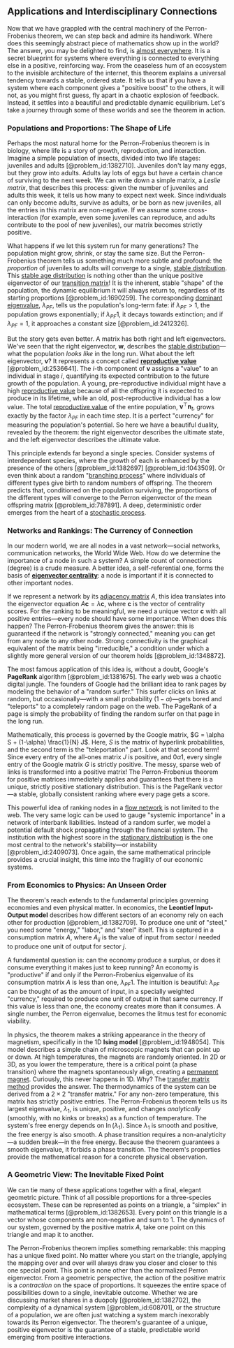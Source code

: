 ## Applications and Interdisciplinary Connections

Now that we have grappled with the central machinery of the Perron-Frobenius theorem, we can step back and admire its handiwork. Where does this seemingly abstract piece of mathematics show up in the world? The answer, you may be delighted to find, is [almost everywhere](@article_id:146137). It is a secret blueprint for systems where everything is connected to everything else in a positive, reinforcing way. From the ceaseless hum of an ecosystem to the invisible architecture of the internet, this theorem explains a universal tendency towards a stable, ordered state. It tells us that if you have a system where each component gives a "positive boost" to the others, it will not, as you might first guess, fly apart in a chaotic explosion of feedback. Instead, it settles into a beautiful and predictable dynamic equilibrium. Let's take a journey through some of these worlds and see the theorem in action.

### Populations and Proportions: The Shape of Life

Perhaps the most natural home for the Perron-Frobenius theorem is in biology, where life is a story of growth, reproduction, and interaction. Imagine a simple population of insects, divided into two life stages: juveniles and adults [@problem_id:1382710]. Juveniles don't lay many eggs, but they grow into adults. Adults lay lots of eggs but have a certain chance of surviving to the next week. We can write down a simple matrix, a *Leslie matrix*, that describes this process: given the number of juveniles and adults this week, it tells us how many to expect next week. Since individuals can only become adults, survive as adults, or be born as new juveniles, all the entries in this matrix are non-negative. If we assume some cross-interaction (for example, even some juveniles can reproduce, and adults contribute to the pool of new juveniles), our matrix becomes strictly positive.

What happens if we let this system run for many generations? The population might grow, shrink, or stay the same size. But the Perron-Frobenius theorem tells us something much more subtle and profound: the *proportion* of juveniles to adults will converge to a single, [stable distribution](@article_id:274901). This [stable age distribution](@article_id:184913) is nothing other than the unique positive eigenvector of our [transition matrix](@article_id:145931)! It is the inherent, stable "shape" of the population, the dynamic equilibrium it will always return to, regardless of its starting proportions [@problem_id:1690259]. The corresponding [dominant eigenvalue](@article_id:142183), $\lambda_{PF}$, tells us the population's long-term fate: if $\lambda_{PF} > 1$, the population grows exponentially; if $\lambda_{PF}  1$, it decays towards extinction; and if $\lambda_{PF} = 1$, it approaches a constant size [@problem_id:2412326].

But the story gets even better. A matrix has both right and left eigenvectors. We've seen that the right eigenvector, $\mathbf{w}$, describes the [stable distribution](@article_id:274901)—what the population *looks like* in the long run. What about the left eigenvector, $\mathbf{v}$? It represents a concept called **[reproductive value](@article_id:190829)** [@problem_id:2536641]. The $i$-th component of $\mathbf{v}$ assigns a "value" to an individual in stage $i$, quantifying its expected contribution to the future growth of the population. A young, pre-reproductive individual might have a high [reproductive value](@article_id:190829) because of all the offspring it is expected to produce in its lifetime, while an old, post-reproductive individual has a low value. The total [reproductive value](@article_id:190829) of the entire population, $\mathbf{v}^{\top} \mathbf{n}_t$, grows exactly by the factor $\lambda_{PF}$ in each time step. It is a perfect "currency" for measuring the population's potential. So here we have a beautiful duality, revealed by the theorem: the right eigenvector describes the ultimate state, and the left eigenvector describes the ultimate value.

This principle extends far beyond a single species. Consider systems of interdependent species, where the growth of each is enhanced by the presence of the others [@problem_id:1382697] [@problem_id:1043509]. Or even think about a random "[branching process](@article_id:150257)" where individuals of different types give birth to random numbers of offspring. The theorem predicts that, conditioned on the population surviving, the proportions of the different types will converge to the Perron eigenvector of the mean offspring matrix [@problem_id:787891]. A deep, deterministic order emerges from the heart of a [stochastic process](@article_id:159008).

### Networks and Rankings: The Currency of Connection

In our modern world, we are all nodes in a vast network—social networks, communication networks, the World Wide Web. How do we determine the importance of a node in such a system? A simple count of connections (degree) is a crude measure. A better idea, a self-referential one, forms the basis of **[eigenvector centrality](@article_id:155042)**: a node is important if it is connected to other important nodes.

If we represent a network by its [adjacency matrix](@article_id:150516) $A$, this idea translates into the eigenvector equation $A\mathbf{c} = \lambda \mathbf{c}$, where $\mathbf{c}$ is the vector of centrality scores. For the ranking to be meaningful, we need a unique vector $\mathbf{c}$ with all positive entries—every node should have some importance. When does this happen? The Perron-Frobenius theorem gives the answer: this is guaranteed if the network is "strongly connected," meaning you can get from any node to any other node. Strong connectivity is the graphical equivalent of the matrix being "irreducible," a condition under which a slightly more general version of our theorem holds [@problem_id:1348872].

The most famous application of this idea is, without a doubt, Google's **PageRank** algorithm [@problem_id:1381675]. The early web was a chaotic digital jungle. The founders of Google had the brilliant idea to rank pages by modeling the behavior of a "random surfer." This surfer clicks on links at random, but occasionally—with a small probability $(1-\alpha)$—gets bored and "teleports" to a completely random page on the web. The PageRank of a page is simply the probability of finding the random surfer on that page in the long run.

Mathematically, this process is governed by the Google matrix, $G = \alpha S + (1-\alpha) \frac{1}{N} J$. Here, $S$ is the matrix of hyperlink probabilities, and the second term is the "teleportation" part. Look at that second term! Since every entry of the all-ones matrix $J$ is positive, and $0  \alpha  1$, every single entry of the Google matrix $G$ is strictly positive. The messy, sparse web of links is transformed into a positive matrix! The Perron-Frobenius theorem for positive matrices immediately applies and guarantees that there is a unique, strictly positive stationary distribution. This is the PageRank vector—a stable, globally consistent ranking where every page gets a score.

This powerful idea of ranking nodes in a [flow network](@article_id:272236) is not limited to the web. The very same logic can be used to gauge "systemic importance" in a network of interbank liabilities. Instead of a random surfer, we model a potential default shock propagating through the financial system. The institution with the highest score in the [stationary distribution](@article_id:142048) is the one most central to the network's stability—or instability [@problem_id:2409073]. Once again, the same mathematical principle provides a crucial insight, this time into the fragility of our economic systems.

### From Economics to Physics: An Unseen Order

The theorem's reach extends to the fundamental principles governing economies and even physical matter. In economics, the **Leontief Input-Output model** describes how different sectors of an economy rely on each other for production [@problem_id:1382709]. To produce one unit of "steel," you need some "energy," "labor," and "steel" itself. This is captured in a consumption matrix $A$, where $A_{ij}$ is the value of input from sector $i$ needed to produce one unit of output for sector $j$.

A fundamental question is: can the economy produce a surplus, or does it consume everything it makes just to keep running? An economy is "productive" if and only if the Perron-Frobenius eigenvalue of its consumption matrix $A$ is less than one, $\lambda_{PF}  1$. The intuition is beautiful: $\lambda_{PF}$ can be thought of as the amount of input, in a specially weighted "currency," required to produce one unit of output in that same currency. If this value is less than one, the economy creates more than it consumes. A single number, the Perron eigenvalue, becomes the litmus test for economic viability.

In physics, the theorem makes a striking appearance in the theory of magnetism, specifically in the 1D **Ising model** [@problem_id:1948054]. This model describes a simple chain of microscopic magnets that can point up or down. At high temperatures, the magnets are randomly oriented. In 2D or 3D, as you lower the temperature, there is a critical point (a phase transition) where the magnets spontaneously align, creating a [permanent magnet](@article_id:268203). Curiously, this never happens in 1D. Why? The [transfer matrix method](@article_id:146267) provides the answer. The thermodynamics of the system can be derived from a $2 \times 2$ "transfer matrix." For any non-zero temperature, this matrix has strictly positive entries. The Perron-Frobenius theorem tells us its largest eigenvalue, $\lambda_1$, is unique, positive, and changes *analytically* (smoothly, with no kinks or breaks) as a function of temperature. The system's free energy depends on $\ln(\lambda_1)$. Since $\lambda_1$ is smooth and positive, the free energy is also smooth. A phase transition requires a non-analyticity—a sudden break—in the free energy. Because the theorem guarantees a smooth eigenvalue, it forbids a phase transition. The theorem's properties provide the mathematical reason for a concrete physical observation.

### A Geometric View: The Inevitable Fixed Point

We can tie many of these applications together with a final, elegant geometric picture. Think of all possible proportions for a three-species ecosystem. These can be represented as points on a triangle, a "simplex" in mathematical terms [@problem_id:1382653]. Every point on this triangle is a vector whose components are non-negative and sum to 1. The dynamics of our system, governed by the positive matrix $A$, take one point on this triangle and map it to another.

The Perron-Frobenius theorem implies something remarkable: this mapping has a unique fixed point. No matter where you start on the triangle, applying the mapping over and over will always draw you closer and closer to this one special point. This point is none other than the normalized Perron eigenvector. From a geometric perspective, the action of the positive matrix is a *contraction* on the space of proportions. It squeezes the entire space of possibilities down to a single, inevitable outcome. Whether we are discussing market shares in a duopoly [@problem_id:1382702], the complexity of a dynamical system [@problem_id:608701], or the structure of a population, we are often just watching a system march inexorably towards its Perron eigenvector. The theorem's guarantee of a unique, positive eigenvector is the guarantee of a stable, predictable world emerging from positive interactions.